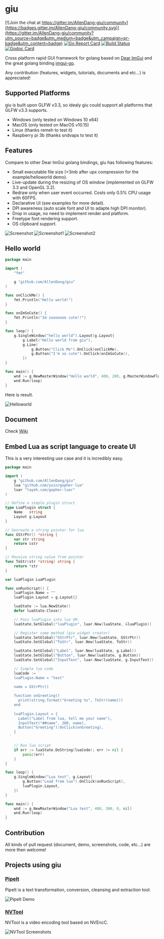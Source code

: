 # giu

[![Join the chat at https://gitter.im/AllenDang-giu/community](https://badges.gitter.im/AllenDang-giu/community.svg)](https://gitter.im/AllenDang-giu/community?utm_source=badge&utm_medium=badge&utm_campaign=pr-badge&utm_content=badge) [![Go Report Card](https://goreportcard.com/badge/github.com/AllenDang/giu)](https://goreportcard.com/report/github.com/AllenDang/giu) [![Build Status](https://travis-ci.org/AllenDang/giu.svg?branch=master)](https://travis-ci.org/AllenDang/giu) [![Godoc Card](https://camo.githubusercontent.com/fd3cd5d5f44237541b35fcfdcba2fd4466a60c12/68747470733a2f2f696d672e736869656c64732e696f2f62616467652f476f646f632d7265666572656e63652d626c75652e737667)](https://pkg.go.dev/github.com/AllenDang/giu?tab=doc)

Cross platform rapid GUI framework for golang based on [Dear ImGui](https://github.com/ocornut/imgui) and the great golang binding [imgui-go](https://github.com/inkyblackness/imgui-go).

Any contribution (features, widgets, tutorials, documents and etc...) is appreciated!

## Supported Platforms

giu is built upon GLFW v3.3, so idealy giu could support all platforms that GLFW v3.3 supports.

- Windows (only tested on Windows 10 x64)
- MacOS (only tested on MacOS v10.15)
- Linux (thanks remeh to test it)
- Raspberry pi 3b (thanks sndvaps to test it)

## Features

Compare to other Dear ImGui golang bindings, giu has following features:

- Small executable file size (<3mb after upx compression for the example/helloworld demo).
- Live-update during the resizing of OS window (implemented on GLFW 3.3 and OpenGL 3.2).
- Redraw only when user event occurred. Costs only 0.5% CPU usage with 60FPS.
- Declarative UI (see examples for more detail).
- DPI awareness (auto scale font and UI to adapte high DPI monitor).
- Drop in usage, no need to implement render and platform.
- Freetype font rendering support.
- OS clipboard support.

![Screenshot](https://github.com/AllenDang/giu/raw/master/examples/imguidemo/screenshot.png)
![Screenshot1](https://github.com/AllenDang/giu/blob/master/screenshots/SqlPower.png)
![Screenshot2](https://github.com/AllenDang/giu/blob/master/screenshots/Chart.png)

## Hello world

```go
package main

import (
    "fmt"

    g "github.com/AllenDang/giu"
)

func onClickMe() {
    fmt.Println("Hello world!")
}

func onImSoCute() {
    fmt.Println("Im sooooooo cute!!")
}

func loop() {
    g.SingleWindow("hello world").Layout(g.Layout{
        g.Label("Hello world from giu"),
        g.Line(
            g.Button("Click Me").OnClick(onClickMe),
            g.Button("I'm so cute").OnClick(onImSoCute)),
        })
}

func main() {
    wnd := g.NewMasterWindow("Hello world", 400, 200, g.MasterWindowFlagsNotResizable, nil)
    wnd.Run(loop)
}
```

Here is result.

![Helloworld](https://github.com/AllenDang/giu/raw/master/examples/helloworld/helloworld.png)

## Document

Check [Wiki](https://github.com/AllenDang/giu/wiki)

## Embed Lua as script language to create UI

This is a very interesting use case and it is incredibly easy.

```go
package main

import (
	g "github.com/AllenDang/giu"
	lua "github.com/yuin/gopher-lua"
	luar "layeh.com/gopher-luar"
)

// Define a simple plugin struct
type LuaPlugin struct {
	Name   string
	Layout g.Layout
}

// Genreate a string pointer for lua
func GStrPtr() *string {
	var str string
	return &str
}

// Receive string value from pointer
func ToStr(str *string) string {
	return *str
}

var luaPlugin LuaPlugin

func onRunScript() {
	luaPlugin.Name = ""
	luaPlugin.Layout = g.Layout{}

	luaState := lua.NewState()
	defer luaState.Close()

	// Pass luaPlugin into lua VM.
	luaState.SetGlobal("luaPlugin", luar.New(luaState, &luaPlugin))

	// Register some method (giu widget creator)
	luaState.SetGlobal("GStrPtr", luar.New(luaState, GStrPtr))
	luaState.SetGlobal("ToStr", luar.New(luaState, ToStr))

	luaState.SetGlobal("Label", luar.New(luaState, g.Label))
	luaState.SetGlobal("Button", luar.New(luaState, g.Button))
	luaState.SetGlobal("InputText", luar.New(luaState, g.InputText))

	// Simple lua code
	luaCode := `
    luaPlugin.Name = "test"

    name = GStrPtr()
    
    function onGreeting()
	  print(string.format("Greeting %s", ToStr(name)))
    end
    
    luaPlugin.Layout = {
      Label("Label from lua, tell me your name"),
      InputText("##name", 200, name),
      Button("Greeting"):OnClick(onGreeting),
    }
  `

	// Run lua script
	if err := luaState.DoString(luaCode); err != nil {
		panic(err)
	}
}

func loop() {
	g.SingleWindow("Lua test", g.Layout{
		g.Button("Load from lua").OnClick(onRunScript),
		luaPlugin.Layout,
	})
}

func main() {
	wnd := g.NewMasterWindow("Lua test", 400, 300, 0, nil)
	wnd.Run(loop)
}


```

## Contribution

All kinds of pull request (document, demo, screenshots, code, etc...) are more then welcome!

## Projects using giu

### [PipeIt](https://github.com/AllenDang/PipeIt)

PipeIt is a text transformation, conversion, cleansing and extraction tool.

![PipeIt Demo](https://github.com/AllenDang/PipeIt/raw/master/screenshot/findimageurl.gif)

### [NVTool](https://github.com/Nicify/nvtool)

NVTool is a video encoding tool based on NVEncC.

![NVTool Screenshots](https://images-cdn.shimo.im/dLiWypVO9fbgAXPb__original.png)
